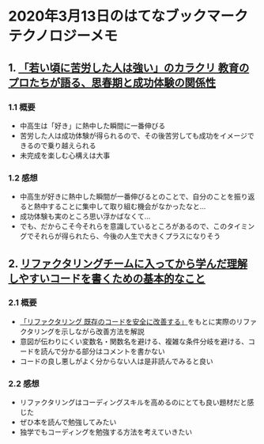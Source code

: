 # 2020年3月13日のはてなブックマークテクノロジーメモ

## 1. [「若い頃に苦労した人は強い」のカラクリ 教育のプロたちが語る、思春期と成功体験の関係性](https://logmi.jp/business/articles/322630)

### 1.1 概要

- 中高生は「好き」に熱中した瞬間に一番伸びる
- 苦労した人は成功体験が得られるので、その後苦労しても成功をイメージできるので乗り越えられる
- 未完成を楽しむ心構えは大事

### 1.2 感想

- 中高生が好きに熱中した瞬間が一番伸びるとのことで、自分のことを振り返ると熱中することに集中して取り組む機会がなかったなと…
- 成功体験も実のところ思い浮かばなくて…
- でも、だからこそ今それらを意識しているところがあるので、このタイミングでそれらが得られたら、今後の人生で大きくプラスになりそう

## 2. [リファクタリングチームに入ってから学んだ理解しやすいコードを書くための基本的なこと](https://engineer.crowdworks.jp/entry/2020/03/10/180847)

### 2.1 概要

- [「リファクタリング 既存のコードを安全に改善する」](https://www.amazon.co.jp/dp/4274224546/)をもとに実際のリファクタリングを示しながら改善方法を解説
- 意図が伝わりにくい変数名・関数名を避ける、複雑な条件分岐を避ける、コードを読んで分かる部分はコメントを書かない
- コードの良し悪しがよく分からない人は是非読んでみると良い

### 2.2 感想

- リファクタリングはコーディングスキルを高めるのにとても良い題材だと感じた
- ぜひ本を読んで勉強してみたい
- 独学でもコーディングを勉強する方法を考えていきたい

